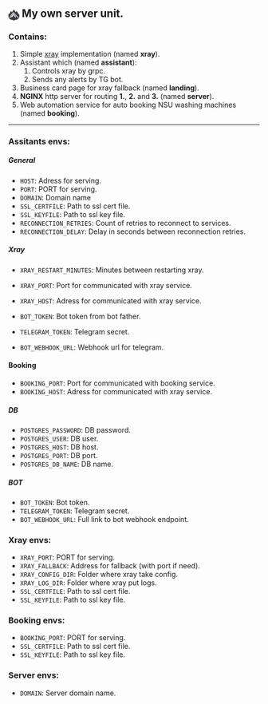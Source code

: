 ## <img src="https://raw.githubusercontent.com/infanasotku/netku/master/services/landing/public/img/netku-light.svg" alt="Netku logo" width="22px" style="position: relative;top: 6px;"/> My own server unit.

### Contains:

1. Simple [xray](https://github.com/XTLS/Xray-core) implementation (named **xray**).
2. Assistant which (named **assistant**):
   1. Controls xray by grpc.
   2. Sends any alerts by TG bot.
3. Business card page for xray fallback (named **landing**).
4. **NGINX** http server for routing **1.**, **2.** and **3.** (named **server**).
5. Web automation service for auto booking NSU washing machines (named **booking**).

---

### Assitants envs:

##### General

- `HOST`: Adress for serving.
- `PORT`: PORT for serving.
- `DOMAIN`: Domain name
- `SSL_CERTFILE`: Path to ssl cert file.
- `SSL_KEYFILE`: Path to ssl key file.
- `RECONNECTION_RETRIES`: Count of retries to reconnect to services.
- `RECONNECTION_DELAY`: Delay in seconds between reconnection retries.

##### Xray

- `XRAY_RESTART_MINUTES`: Minutes between restarting xray.
- `XRAY_PORT`: Port for communicated with xray service.
- `XRAY_HOST`: Adress for communicated with xray service.

- `BOT_TOKEN`: Bot token from bot father.
- `TELEGRAM_TOKEN`: Telegram secret.
- `BOT_WEBHOOK_URL`: Webhook url for telegram.

#### Booking

- `BOOKING_PORT`: Port for communicated with booking service.
- `BOOKING_HOST`: Adress for communicated with xray service.

##### DB

- `POSTGRES_PASSWORD`: DB password.
- `POSTGRES_USER`: DB user.
- `POSTGRES_HOST`: DB host.
- `POSTGRES_PORT`: DB port.
- `POSTGRES_DB_NAME`: DB name.

##### BOT

- `BOT_TOKEN`: Bot token.
- `TELEGRAM_TOKEN`: Telegram secret.
- `BOT_WEBHOOK_URL`: Full link to bot webhook endpoint.

### Xray envs:

- `XRAY_PORT`: PORT for serving.
- `XRAY_FALLBACK`: Address for fallback (with port if need).
- `XRAY_CONFIG_DIR`: Folder where xray take config.
- `XRAY_LOG_DIR`: Folder where xray put logs.
- `SSL_CERTFILE`: Path to ssl cert file.
- `SSL_KEYFILE`: Path to ssl key file.

### Booking envs:

- `BOOKING_PORT`: PORT for serving.
- `SSL_CERTFILE`: Path to ssl cert file.
- `SSL_KEYFILE`: Path to ssl key file.

### Server envs:

- `DOMAIN`: Server domain name.
